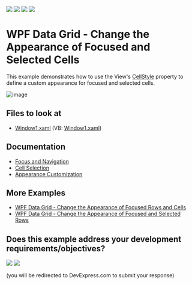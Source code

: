 <!-- default badges list -->
![](https://img.shields.io/endpoint?url=https://codecentral.devexpress.com/api/v1/VersionRange/128648785/21.1.5%2B)
[![](https://img.shields.io/badge/Open_in_DevExpress_Support_Center-FF7200?style=flat-square&logo=DevExpress&logoColor=white)](https://supportcenter.devexpress.com/ticket/details/E2568)
[![](https://img.shields.io/badge/📖_How_to_use_DevExpress_Examples-e9f6fc?style=flat-square)](https://docs.devexpress.com/GeneralInformation/403183)
[![](https://img.shields.io/badge/💬_Leave_Feedback-feecdd?style=flat-square)](#does-this-example-address-your-development-requirementsobjectives)
<!-- default badges end -->
# WPF Data Grid - Change the Appearance of Focused and Selected Cells

This example demonstrates how to use the View's [CellStyle](http://docs.devexpress.com/WPF/DevExpress.Xpf.Grid.DataViewBase.CellStyle) property to define a custom appearance for focused and selected cells.

![image](https://user-images.githubusercontent.com/65009440/174762818-58a537c7-6120-499d-9cef-9c0e3d1826e0.png)

<!-- default file list -->
## Files to look at

* [Window1.xaml](./CS/DXGrid_ChangeRowAppearance/Window1.xaml) (VB: [Window1.xaml](./VB/DXGrid_ChangeRowAppearance/Window1.xaml))

<!-- default file list end -->

## Documentation

* [Focus and Navigation](https://docs.devexpress.com/WPF/6121/controls-and-libraries/data-grid/focus-navigation-selection/focus)
* [Cell Selection](https://docs.devexpress.com/WPF/7556/controls-and-libraries/data-grid/focus-navigation-selection/multiple-cell-selection)
* [Appearance Customization](https://docs.devexpress.com/WPF/6152/controls-and-libraries/data-grid/appearance-customization)

## More Examples

* [WPF Data Grid - Change the Appearance of Focused Rows and Cells](https://github.com/DevExpress-Examples/how-to-change-the-appearance-of-a-focused-data-row-and-a-focused-cell-e1627)
* [WPF Data Grid - Change the Appearance of Focused and Selected Rows](https://github.com/DevExpress-Examples/how-to-change-the-appearance-of-a-focused-data-row-and-selected-rows-e2066)
<!-- feedback -->
## Does this example address your development requirements/objectives?

[<img src="https://www.devexpress.com/support/examples/i/yes-button.svg"/>](https://www.devexpress.com/support/examples/survey.xml?utm_source=github&utm_campaign=how-to-change-selected-cells-appearance-when-gridcontrols-multi-cell-selection-is-enabled-e2568&~~~was_helpful=yes) [<img src="https://www.devexpress.com/support/examples/i/no-button.svg"/>](https://www.devexpress.com/support/examples/survey.xml?utm_source=github&utm_campaign=how-to-change-selected-cells-appearance-when-gridcontrols-multi-cell-selection-is-enabled-e2568&~~~was_helpful=no)

(you will be redirected to DevExpress.com to submit your response)
<!-- feedback end -->
